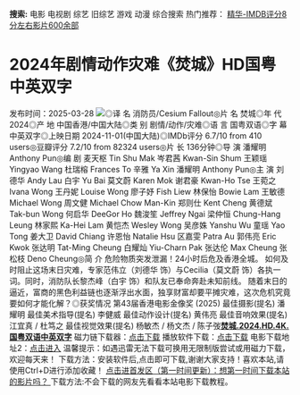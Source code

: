 **搜索:** 电影 电视剧 综艺 旧综艺 游戏 动漫 综合搜索 热门推荐： [精华-IMDB评分8分左右影片600余部](https://www.dytt8.com/html/gndy/jddy/20160320/50510.html)
# 2024年剧情动作灾难《焚城》HD国粤中英双字
发布时间：2025-03-28 
![](https://img9.doubanio.com/view/photo/l_ratio_poster/public/p2914777370.jpg)◎译 名 消防员/Cesium Fallout◎片 名 焚城◎年 代 2024◎产 地 中国香港/中国大陆◎类 别 剧情/动作/灾难◎语 言 国粤双语◎字 幕 中英双字◎上映日期 2024-11-01(中国大陆)◎IMDb评分 6.7/10 from 410 users◎豆瓣评分 7.2/10 from 82324 users◎片 长 136分钟◎导 演 潘耀明 Anthony Pun◎编 剧 麦天枢 Tin Shu Mak 岑君茜 Kwan-Sin Shum 王颖瑶 Yingyao Wang 杜瑞榕 Frances To 辛雅 Ya Xin 潘耀明 Anthony Pun◎主 演 刘德华 Andy Lau 白宇 Yu Bai 莫文蔚 Karen Mok 谢君豪 Kwan-Ho Tse 王菀之 Ivana Wong 王丹妮 Louise Wong 廖子妤 Fish Liew 林保怡 Bowie Lam 王敏德 Michael Wong 周文健 Michael Chow Man-Kin 郑则仕 Kent Cheng 黄德斌 Tak-bun Wong 何启华 DeeGor Ho 魏浚笙 Jeffrey Ngai 梁仲恒 Chung-Hang Leung 林家熙 Ka-Hei Lam 黄恺杰 Wesley Wong 吴彦姝 Yanshu Wu 童瑶 Yao Tong 姜大卫 David Chiang 许恩怡 Natalie Hsu 区嘉雯 Patra Au 郭伟亮 Eric Kwok 张达明 Tat-Ming Cheung 白耀灿 Yiu-Charn Pak 张达伦 Max Cheung 张松枝 Deno Cheung◎简 介 危险物质突发泄漏！24小时后危及香港全城。 如何及时阻止这场末日灾难，专家范伟立（刘德华 饰）与Cecilia（莫文蔚 饰）各执一词。同时，消防队长黎杰峰（白宇 饰）和队友已奉命奔赴未知前线。 随着末日的逼近，富商的黑色利益链也逐渐浮出水面，独享财富却要平摊灾难，这次危机究竟要如何才能化解？◎获奖情况 第43届香港电影金像奖 (2025) 最佳摄影(提名) 潘耀明 最佳美术指导(提名) 李健威 最佳动作设计(提名) 黄伟亮 最佳音响效果(提名) 江宜真 / 杜笃之 最佳视觉效果(提名) 杨敏杰 / 杨文杰 / 陈子弢[**焚城.2024.HD.4K.国粤双语中英双字**](magnet:?xt=urn:btih:9a5be721d5d7609d4fa4a919ccf784b1c299164c&dn=%e9%98%b3%e5%85%89%e7%94%b5%e5%bd%b1dygod.org.%e7%84%9a%e5%9f%8e.2024.HD.4K.%e5%9b%bd%e7%b2%a4%e5%8f%8c%e8%af%ad%e4%b8%ad%e8%8b%b1%e5%8f%8c%e5%ad%97.mkv&tr=udp%3a%2f%2ftracker.opentrackr.org%3a1337%2fannounce&tr=udp%3a%2f%2fexodus.desync.com%3a6969%2fannounce) 磁力链下载器：[点击下载](https://dygod.org/js/bt.htm "qBittorrent") 播放软件下载：[点击下载](https://dygod.org/js/player.htm "PotPlayer") 电影下载地址2：[点击进入](https://dygod.org/ "阳光电影") 温馨提示：如遇迅雷无法下载可换用无限制版尝试或用磁力下载，欢迎每天来！  下载方法：安装软件后,点击即可下载,谢谢大家支持！喜欢本站,请使用Ctrl+D进行添加收藏！ [点击进首发区（第一时间更新）：想第一时间下载本站的影片吗？ ](https://www.ygdy8.net/)下载方法:不会下载的网友先看看本站电影下载教程。